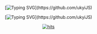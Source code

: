 <div align="center">

  [![Typing SVG](https://readme-typing-svg.demolab.com?font=Ubuntu&weight=700&size=40&duration=2000&pause=4000&color=1e87f0&center=true&vCenter=true&width=400&height=40&lines=Hi+there%2C+I'm+UkYi.)](https://github.com/ukyiJS)
</div>
<div align="center">

  [![Typing SVG](https://readme-typing-svg.demolab.com?font=Ubuntu&weight=500&size=18&duration=6000&pause=0&color=1e87f0&center=true&vCenter=true&width=400&height=18&lines=Nice+to+meet+you.)](https://github.com/ukyiJS)
</div>

<div align="center">

  [![hits](https://myhits.vercel.app/api/hit/https%3A%2F%2Fgithub.com%2FukyiJS?color=blue&label=hits&size=small)](https://myhits.vercel.app)
</div>
